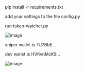 pip install -r requirements.txt

add your settings to the file config.py

run token-watcher.py

![image](https://github.com/user-attachments/assets/768f8607-b59d-4d85-9a42-9f716dfce8af)

sniper wallet is 7U7BbE...

dev wallet is HVfivnMcK9...

![image](https://github.com/user-attachments/assets/210c00a9-a12a-4b1d-8933-7a9e13ca3fda)
